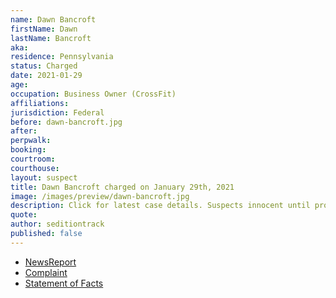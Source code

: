 ```yaml
---
name: Dawn Bancroft
firstName: Dawn
lastName: Bancroft
aka:
residence: Pennsylvania
status: Charged
date: 2021-01-29
age:
occupation: Business Owner (CrossFit)
affiliations:
jurisdiction: Federal
before: dawn-bancroft.jpg
after:
perpwalk:
booking:
courtroom:
courthouse:
layout: suspect
title: Dawn Bancroft charged on January 29th, 2021
image: /images/preview/dawn-bancroft.jpg
description: Click for latest case details. Suspects innocent until proven guilty.
quote:
author: seditiontrack
published: false
---
```


- [NewsReport](https://www.mcall.com/news/police/mc-nws-pennsylvania-women-charged-in-capitol-siege-20210130-zsgjdrfdibgpboyuatcphtlaxq-story.html)
- [Complaint](https://www.justice.gov/opa/page/file/1362581/download)
- [Statement of Facts](https://www.justice.gov/opa/page/file/1362581/download)
